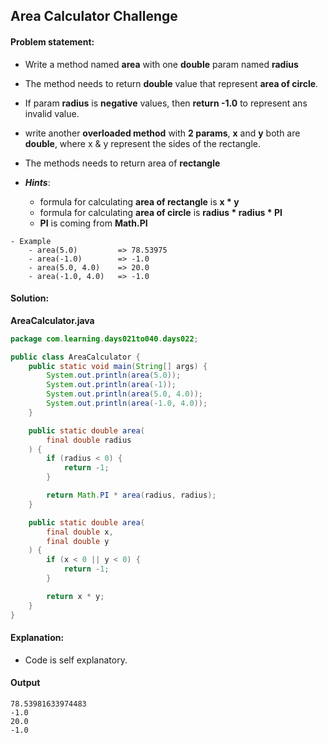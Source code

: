 Area Calculator Challenge
--

#### Problem statement:

- Write a method named **area** with one **double** param named **radius**
- The method needs to return **double** value that represent **area of circle**.
- If param **radius** is **negative** values, then **return -1.0** to represent ans invalid value.
- write another **overloaded method** with **2 params**, **x** and **y** both are **double**, where x & y represent the sides of the rectangle.
- The methods needs to return area of **rectangle**

- _**Hints**_: 
	- formula for calculating **area of rectangle** is **x * y**
    - formula for calculating **area of circle** is **radius * radius * PI**
    - **PI** is coming from **Math.PI**
    
```
- Example
    - area(5.0)         => 78.53975
    - area(-1.0)        => -1.0
    - area(5.0, 4.0)    => 20.0
    - area(-1.0, 4.0)   => -1.0
```

#### Solution:
**AreaCalculator.java**
```java
package com.learning.days021to040.days022;

public class AreaCalculator {
    public static void main(String[] args) {
        System.out.println(area(5.0));
        System.out.println(area(-1));
        System.out.println(area(5.0, 4.0));
        System.out.println(area(-1.0, 4.0));
    }

    public static double area(
        final double radius
    ) {
        if (radius < 0) {
            return -1;
        }

        return Math.PI * area(radius, radius);
    }

    public static double area(
        final double x,
        final double y
    ) {
        if (x < 0 || y < 0) {
            return -1;
        }

        return x * y;
    }
}
```

#### Explanation:

- Code is self explanatory.
 
 #### Output
 ```
78.53981633974483
-1.0
20.0
-1.0
```